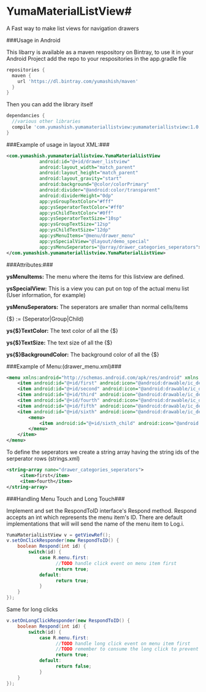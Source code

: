 # YumaMaterialListView#

A Fast way to make list views for navigation drawers

###Usage in Android

This libarry is available as a maven respository on Bintray, to use it in your Android Project add the repo to your respositories in the app.gradle file

```gradle
repositories {
  maven {
    url 'https://dl.bintray.com/yumashish/maven'
  }
}
```

Then you can add the library itself

```gradle
dependancies {
  //various other libraries
  compile 'com.yumashish.yumamateriallistview:yumamateriallistview:1.0.1@arr'
}
```

###Example of usage in layout XML:###

```xml
<com.yumashish.yumamateriallistview.YumaMaterialListView
            android:id="@+id/drawer_listview"
            android:layout_width="match_parent"
            android:layout_height="match_parent"
            android:layout_gravity="start"
            android:background="@color/colorPrimary"
            android:divider="@android:color/transparent"
            android:dividerHeight="0dp"
            app:ysGroupTextColor="#fff"
            app:ysSeperatorTextColor="#ff0"
            app:ysChildTextColor="#0ff"
            app:ysSeperatorTextSize="10sp"
            app:ysGroupTextSize="12sp"
            app:ysChildTextSize="12dp"
            app:ysMenuItems="@menu/drawer_menu"
            app:ysSpecialView="@layout/demo_special"
            app:ysMenuSeperators="@array/drawer_categories_seperators">
</com.yumashish.yumamateriallistview.YumaMaterialListView>
```

###Attributes:###

**ysMenuItems:** The menu where the items for this listview are defined.

**ysSpecialView:** This is a view you can put on top of the actual menu list (User information, for example)

**ysMenuSeperators:** The seperators are smaller than normal cells/items

{$} := (Seperator|Group|Child)

**ys{$}TextColor:** The text color of all the {$}

**ys{$}TextSize:** The text size of all the {$}

**ys{$}BackgroundColor:** The background color of all the {$}

###Example of Menu:(drawer_menu.xml)###

```xml
<menu xmlns:android="http://schemas.android.com/apk/res/android" xmlns:yuma="http://schemas.android.com/apk/res-auto">
    <item android:id="@+id/first" android:icon="@android:drawable/ic_delete" android:title="First" />
    <item android:id="@+id/second" android:icon="@android:drawable/ic_delete" android:title="Second" />
    <item android:id="@+id/third" android:icon="@android:drawable/ic_delete" android:title="Third" />
    <item android:id="@+id/fourth" android:icon="@android:drawable/ic_delete" android:title="Fourth" />
    <item android:id="@+id/fifth" android:icon="@android:drawable/ic_delete" android:title="Fifth" />
    <item android:id="@+id/sixth" android:icon="@android:drawable/ic_delete" android:title="Sixth">
        <menu>
            <item android:id="@+id/sixth_child" android:icon="@android:drawable/ic_dialog_alert" android:title="Child One"></item>
        </menu>
    </item>
</menu>
```

To define the seperators we create a string array having the string ids of the serperator rows (strings.xml)

```xml
<string-array name="drawer_categories_seperators">
     <item>first</item>
     <item>fourth</item>
</string-array>
```

###Handling Menu Touch and Long Touch###

Implement and set the RespondToID interface's Respond method. Respond accepts an int which represents the menu item's ID. There are default implementations that will will send the name of the menu item to Log.i.

```java
YumaMaterialListView v = getViewRef();
v.setOnClickResponder(new RespondToID() {
    boolean Respond(int id) {
        switch(id) {
            case R.menu.first:
                  //TODO handle click event on menu item first
                  return true;
            default:
                  return true;
            }
    }
});
```

Same for long clicks

```java
v.setOnLongClickResponder(new RespondToID() {
    boolean Respond(int id) {
        switch(id) {
            case R.menu.first:
                  //TODO handle long click event on menu item first
                  //TODO remember to consume the long click to prevent registering the click event as well
                  return true;
            default:
                  return false;
            }
    }
});
```

